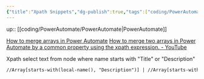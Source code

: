 ```yaml
---
{"title":"Xpath Snippets","dg-publish":true,"tags":["coding/PowerAutomate"],"language":"en","permalink":"/coding/power-automate/xpath-snippets/","dgPassFrontmatter":true}
---
```


up:: [[coding/PowerAutomate/PowerAutomate\|PowerAutomate]]

[How to merge arrays in Power Automate](https://www.tachytelic.net/2022/07/power-automate-merge-array/)
[How to merge two arrays in Power Automate by a common property using the xpath expression. - YouTube](https://www.youtube.com/watch?v=QSF6dNkSKSA)


Xpath select text from node where name starts with "Title" or "Description"
```xml
//Array[starts-with(local-name(), "Description")] | //Array[starts-with(local-name(), "Title")]/text()
```
